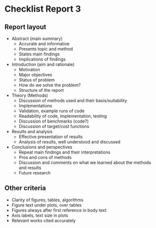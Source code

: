  Checklist Report 3
====================

## Report layout
 - Abstract (main summary)
   - Accurate and informative
   - Presents topic and method
   - States main findings
   - Implications of findings
 - Introduction (aim and rationale)
   - Motivation
   - Major objectives
   - Status of problem
   - How do we solve the problem?
   - Structure of the report
 - Theory (Methods)
   - Discussion of methods used and their basis/suitability
   - Implementations
   - Validation, example runs of code
   - Readability of code, implementation, testing
   - Discussion of benchmarks (code?)
   - Discussion of target/cost functions
 - Results and analysis
   - Effective presentation of results
   - Analysis of results, well understood and discussed
 - Conclusions and perspectives
   - Repeat main findings and their interpretations
   - Pros and cons of methods
   - Discussion and comments on what we learned about the methods and 
     results
   - Future research

## Other criteria
 - Clarity of figures, tables, algorithms
 - Figure text under plots, over tables
 - Figures always after first reference in body text
 - Axis labels, text size in plots
 - Relevant works cited accurately
